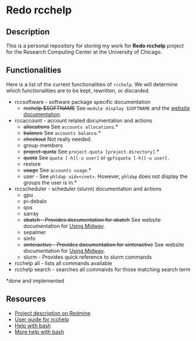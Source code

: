 # Redo rcchelp

## Description

This is a personal repository for storing my work for **Redo rcchelp** project for the Research Computing Center at the University of Chicago.

## Functionalities

Here is a list of the current functionalities of `rcchelp`. We will determine which functionalities are to be kept, rewritten, or discarded.

* rccsoftware - software package specific documentation
  * ~~rcchelp $SOFTNAME~~ See `module display $SOFTNAME` and the [website documentation](https://rcc.uchicago.edu/docs/).
* rccaccount - account related documentation and actions
  * ~~allocations~~ See `accounts allocations`.*
  * ~~balance~~ See `accounts balance`.*
  * ~~checkout~~ Not really needed.
  * group-members
  * ~~project-quota~~ See `project-quota [project-directory]`.*
  * ~~quota~~ See `quota [-h][-u user]` or `gpfsquota [-h][-u user].`
  * restore
  * ~~usage~~ See `accounts usage`.*
  * user - See `phldap uid=<cnet>`. However, `phldap` does not display the groups the user is in.*
* rccscheduler - scheduler (slurm) documentation and actions
  * gpu
  * pi-debalo
  * qos
  * sarray
  * ~~sbatch - Provides documentation for sbatch~~ See website documentation for [Using Midway](https://rcc.uchicago.edu/docs/using-midway/index.html).
  * sepalmer
  * sinfo
  * ~~sinteractive - Provides documentation for sinteractive~~ See website documentation for [Using Midway](https://rcc.uchicago.edu/docs/using-midway/index.html).
  * slurm - Provides quick reference to slurm commands
* rcchelp all - lists all commands available
* rcchelp search <regex> - searches all commands for those matching search term

\*done and implemented

## Resources

* [Project description on Redmine](https://w3.rcc.uchicago.edu/redmine/projects/rcc/wiki/Redo_rcchelp)
* [User guide for rcchelp](https://w3.rcc.uchicago.edu/redmine/projects/rcc/wiki/Rcchelp_User_Guide)
* [Help with bash](http://tldp.org/HOWTO/Bash-Prog-Intro-HOWTO.html)
* [More help with bash](http://tldp.org/LDP/Bash-Beginners-Guide/html/index.html)
